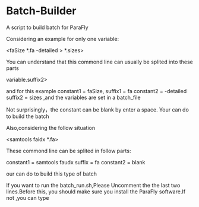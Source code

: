 # Batch-Builder
A  script to build batch for ParaFly

Considering an example for only one variable:

<faSize *.fa -detailed > *.sizes>

You can understand that this commond line can usually be splited into these parts

<constant1 variable.suffix1 constant2 > variable.suffix2>

and for this example constant1 = faSize, suffix1 = fa constant2 = -detailed suffix2 = sizes ,and the variables are set in a batch_file

Not surprisingly，the constant can be blank by enter a space. Your can do <sh batch_standard.sh> to build the batch

Also,considering the follow situation

<samtools faidx *.fa>

These commond line can be splited in follow parts:

<constant1 variable.suffix constant2>

constant1 = samtools faudx suffix =  fa constant2 = blank

our can do <sh batch_noneout.sh> to build this type of batch

If you want to run the batch_run.sh,Please Uncomment the the last two lines.Before this, you should make sure you install the ParaFly software.If not ,you can type <conda install ParaFly>

